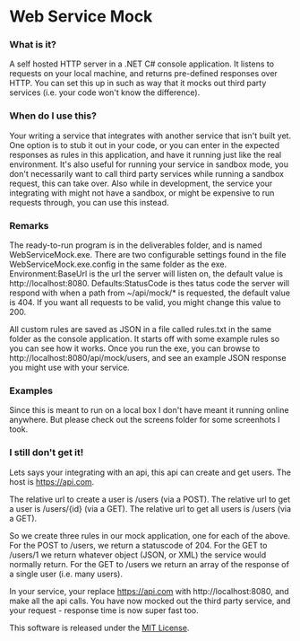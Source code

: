 # Web Service Mock

### What is it?
A self hosted HTTP server in a .NET C# console application.
It listens to requests on your local machine, and returns pre-defined responses over HTTP.
You can set this up in such as way that it mocks out third party services (i.e. your code won't know the difference).

### When do I use this?
Your writing a service that integrates with another service that isn't built yet.
One option is to stub it out in your code, or you can enter in the expected responses as rules in this application, and have it running just like the real environment.
It's also useful for running your service in sandbox mode, you don't necessarily want to call third party services while running a sandbox request, this can take over.
Also while in development, the service your integrating with might not have a sandbox, or might be expensive to run requests through, you can use this instead.

### Remarks
The ready-to-run program is in the deliverables folder, and is named WebServiceMock.exe.
There are two configurable settings found in the file WebServiceMock.exe.config in the same folder as the exe.
Environment:BaseUrl is the url the server will listen on, the default value is http://localhost:8080.
Defaults:StatusCode is thes tatus code the server will respond with when a path from ~/api/mock/* is requested, the default value is 404.
If you want all requests to be valid, you might change this value to 200.

All custom rules are saved as JSON in a file called rules.txt in the same folder as the console application.
It starts off with some example rules so you can see how it works.
Once you run the exe, you can browse to http://localhost:8080/api/mock/users, and see an example JSON response you might use with your service.

### Examples
Since this is meant to run on a local box I don't have meant it running online anywhere.
But please check out the screens folder for some screenhots I took.

### I still don't get it!
Lets says your integrating with an api, this api can create and get users.
The host is https://api.com.

The relative url to create a user is /users (via a POST).
The relative url to get a user is /users/{id} (via a GET).
The relative url to get all users is /users (via a GET).

So we create three rules in our mock application, one for each of the above.
For the POST to /users, we return a statuscode of 204.
For the GET to /users/1 we return whatever object (JSON, or XML) the service would normally return.
For the GET to /users we return an array of the response of a single user (i.e. many users).

In your service, your replace https://api.com with http://localhost:8080, and make all the api calls.
You have now mocked out the third party service, and your request - response time is now super fast too.

This software is released under the [MIT License](http://opensource.org/licenses/MIT).